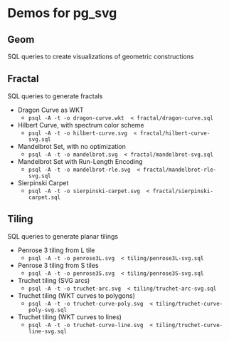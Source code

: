 # Demos for pg_svg

## Geom

SQL queries to create visualizations of geometric constructions

## Fractal

SQL queries to generate fractals

* Dragon Curve as WKT
  * `psql -A -t -o dragon-curve.wkt  < fractal/dragon-curve.sql`
* Hilbert Curve, with spectrum color scheme
  * `psql -A -t -o hilbert-curve.svg  < fractal/hilbert-curve-svg.sql`
* Mandelbrot Set, with no optimization
  * `psql -A -t -o mandelbrot.svg  < fractal/mandelbrot-svg.sql`
* Mandelbrot Set with Run-Length Encoding
  * `psql -A -t -o mandelbrot-rle.svg  < fractal/mandelbrot-rle-svg.sql`
* Sierpinski Carpet
  * `psql -A -t -o sierpinski-carpet.svg  < fractal/sierpinski-carpet.sql`

## Tiling

SQL queries to generate planar tilings

* Penrose 3 tiling from L tile
  * `psql -A -t -o penrose3L.svg  < tiling/penrose3L-svg.sql`
* Penrose 3 tiling from S tiles
  * `psql -A -t -o penrose3S.svg  < tiling/penrose3S-svg.sql`
* Truchet tiling (SVG arcs)
  * `psql -A -t -o truchet-arc.svg  < tiling/truchet-arc-svg.sql`
* Truchet tiling (WKT curves to polygons)
  * `psql -A -t -o truchet-curve-poly.svg  < tiling/truchet-curve-poly-svg.sql`
* Truchet tiling (WKT curves to lines)
  * `psql -A -t -o truchet-curve-line.svg  < tiling/truchet-curve-line-svg.sql`
